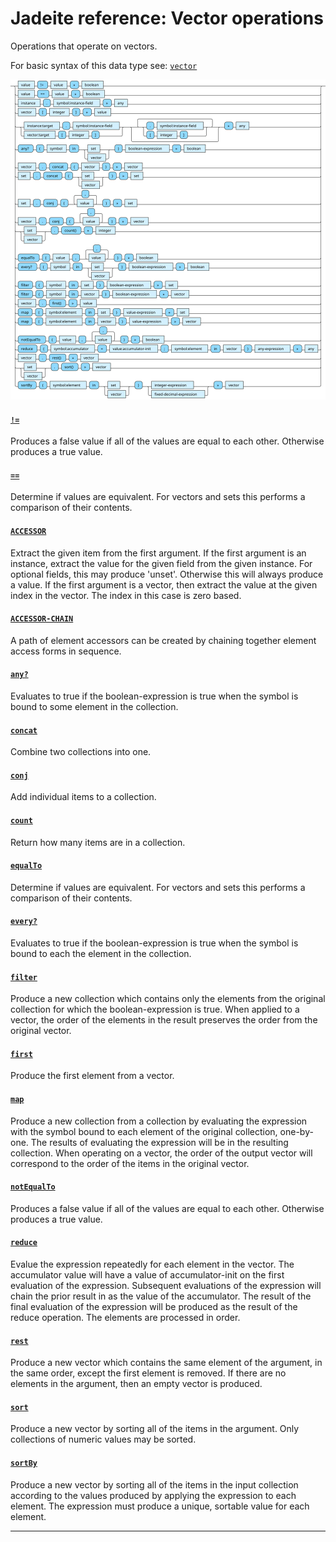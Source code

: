 <!---
  This markdown file was generated. Do not edit.
  -->

# Jadeite reference: Vector operations

Operations that operate on vectors.

For basic syntax of this data type see: [`vector`](jadeite-basic-syntax-reference.md#vector)

!["vector-op"](./halite-bnf-diagrams/vector-op-j.svg)

#### [`!=`](jadeite-full-reference.md#_B_E)

Produces a false value if all of the values are equal to each other. Otherwise produces a true value.

#### [`==`](jadeite-full-reference.md#_E_E)

Determine if values are equivalent. For vectors and sets this performs a comparison of their contents.

#### [`ACCESSOR`](jadeite-full-reference.md#ACCESSOR)

Extract the given item from the first argument. If the first argument is an instance, extract the value for the given field from the given instance. For optional fields, this may produce 'unset'. Otherwise this will always produce a value. If the first argument is a vector, then extract the value at the given index in the vector. The index in this case is zero based.

#### [`ACCESSOR-CHAIN`](jadeite-full-reference.md#ACCESSOR-CHAIN)

A path of element accessors can be created by chaining together element access forms in sequence.

#### [`any?`](jadeite-full-reference.md#any_Q)

Evaluates to true if the boolean-expression is true when the symbol is bound to some element in the collection.

#### [`concat`](jadeite-full-reference.md#concat)

Combine two collections into one.

#### [`conj`](jadeite-full-reference.md#conj)

Add individual items to a collection.

#### [`count`](jadeite-full-reference.md#count)

Return how many items are in a collection.

#### [`equalTo`](jadeite-full-reference.md#equalTo)

Determine if values are equivalent. For vectors and sets this performs a comparison of their contents.

#### [`every?`](jadeite-full-reference.md#every_Q)

Evaluates to true if the boolean-expression is true when the symbol is bound to each the element in the collection.

#### [`filter`](jadeite-full-reference.md#filter)

Produce a new collection which contains only the elements from the original collection for which the boolean-expression is true. When applied to a vector, the order of the elements in the result preserves the order from the original vector.

#### [`first`](jadeite-full-reference.md#first)

Produce the first element from a vector.

#### [`map`](jadeite-full-reference.md#map)

Produce a new collection from a collection by evaluating the expression with the symbol bound to each element of the original collection, one-by-one. The results of evaluating the expression will be in the resulting collection. When operating on a vector, the order of the output vector will correspond to the order of the items in the original vector.

#### [`notEqualTo`](jadeite-full-reference.md#notEqualTo)

Produces a false value if all of the values are equal to each other. Otherwise produces a true value.

#### [`reduce`](jadeite-full-reference.md#reduce)

Evalue the expression repeatedly for each element in the vector. The accumulator value will have a value of accumulator-init on the first evaluation of the expression. Subsequent evaluations of the expression will chain the prior result in as the value of the accumulator. The result of the final evaluation of the expression will be produced as the result of the reduce operation. The elements are processed in order.

#### [`rest`](jadeite-full-reference.md#rest)

Produce a new vector which contains the same element of the argument, in the same order, except the first element is removed. If there are no elements in the argument, then an empty vector is produced.

#### [`sort`](jadeite-full-reference.md#sort)

Produce a new vector by sorting all of the items in the argument. Only collections of numeric values may be sorted.

#### [`sortBy`](jadeite-full-reference.md#sortBy)

Produce a new vector by sorting all of the items in the input collection according to the values produced by applying the expression to each element. The expression must produce a unique, sortable value for each element.

---
